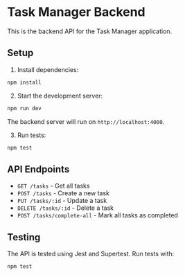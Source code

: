 # Task Manager Backend

This is the backend API for the Task Manager application.

## Setup

1. Install dependencies:
```bash
npm install
```

2. Start the development server:
```bash
npm run dev
```

The backend server will run on `http://localhost:4000`.

3. Run tests:
```bash
npm test
```

## API Endpoints

- `GET /tasks` - Get all tasks
- `POST /tasks` - Create a new task
- `PUT /tasks/:id` - Update a task
- `DELETE /tasks/:id` - Delete a task
- `POST /tasks/complete-all` - Mark all tasks as completed

## Testing

The API is tested using Jest and Supertest. Run tests with:

```bash
npm test
```
